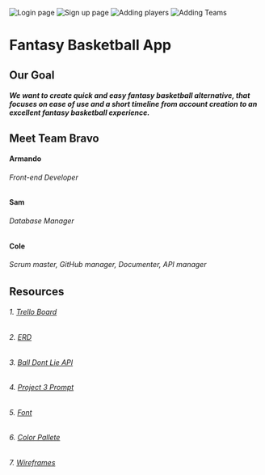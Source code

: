 ![Login page](https://i.imgur.com/oY4uNYT.png)
![Sign up page](https://i.imgur.com/uSiHcSh.png)
![Adding players](https://i.imgur.com/grAsn49.png)
![Adding Teams](https://i.imgur.com/cTgBYaM.png)
# Fantasy Basketball App

## Our Goal
##### We want to create quick and easy fantasy basketball alternative, that focuses on ease of use and a short timeline from account creation to an excellent fantasy basketball experience.

## Meet Team Bravo
#### Armando 
###### Front-end Developer
#### Sam 
###### Database Manager
#### Cole 
###### Scrum master, GitHub manager, Documenter, API manager


## Resources
###### 1. [Trello Board](https://trello.com/b/UGYE7yuI/project-3-team-bravo)
###### 2. [ERD](https://www.lucidchart.com/invitations/accept/4a01f176-f3ce-4bd1-acdb-ff557b4c46c5)
###### 3. [Ball Dont Lie API](https://www.balldontlie.io/#introduction)
###### 4. [Project 3 Prompt](https://git.generalassemb.ly/SEI-CC/SEI-CC-4/blob/master/projects/project-3/project-3.md)
###### 5. [Font](https://fonts.google.com/specimen/Titillium+Web)
###### 6. [Color Pallete](https://coolors.co/050505-6ccff6-ff3366-1b9aaa-20fc8f)
###### 7. [Wireframes](https://docs.google.com/presentation/d/1aIE_aYCZm6bQq8WsAL1Q_ljH-kbYXWvLbLfGyW5A1DY/edit?usp=sharing)

